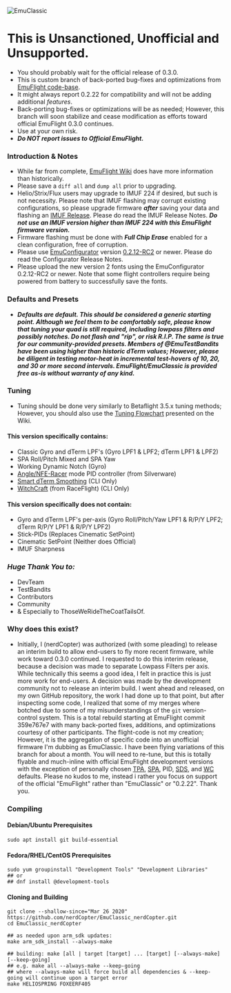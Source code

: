 ![EmuClassic](https://user-images.githubusercontent.com/56646290/80221765-5e1de080-860b-11ea-93e4-1cae280423b9.png)

# This is Unsanctioned, Unofficial and Unsupported.

* You should probably wait for the official release of 0.3.0.
* This is custom branch of back-ported bug-fixes and optimizations from [EmuFlight code-base](https://github.com/emuflight/EmuFlight).
* It might always report 0.2.22 for compatibility and will not be adding additional *features*.
* Back-porting bug-fixes or optimizations will be as needed; However, this branch will soon stabilize and cease modification as efforts toward official EmuFlight 0.3.0 continues.
* Use at your own risk.
* ***Do NOT report issues to Official EmuFlight.***

### Introduction & Notes

* While far from complete, [EmuFlight Wiki](https://github.com/emuflight/EmuFlight/wiki/What-makes-EmuFlight-different%3F) does have more information than historically.
* Please save a `diff all` and `dump all` prior to upgrading.
* Helio/Strix/Flux users may upgrade to IMUF 224 if desired, but such is not necessity.  Please note that IMUF flashing may corrupt existing configurations, so please upgrade firmware ***after*** saving your data and flashing an [IMUF Release](https://github.com/emuflight/imu-f/releases). Please do read the IMUF Release Notes. ***Do not use an IMUF version higher than IMUF 224 with this EmuFlight firmware version.***
* Firmware flashing must be done with ***Full Chip Erase*** enabled for a clean configuration, free of corruption.
* Please use [EmuConfigurator](https://github.com/emuflight/EmuConfigurator/releases/) version [0.2.12-RC2](https://github.com/emuflight/EmuConfigurator/releases/tag/0.2.12rc2) or newer. Please do read the Configurator Release Notes.
* Please upload the new version 2 fonts using the EmuConfigurator 0.2.12-RC2 or newer.  Note that some flight controllers require being powered from battery to successfully save the fonts.

### Defaults and Presets

* ***Defaults are default.  This should be considered a generic starting point.  Although we feel them to be comfortably safe, please know that tuning your quad is still required, including lowpass filters and possibly notches. Do not flash and "rip", or risk R.I.P.  The same is true for our community-provided presets.  Members of @EmuTestBandits have been using higher than historic dTerm values; However, please be diligent in testing motor-heat in incremental test-hovers of 10, 20, and 30 or more second intervals.  EmuFlight/EmuClassic is provided free as-is without warranty of any kind.***

### Tuning

* Tuning should be done very similarly to Betaflight 3.5.x tuning methods; However, you should also use the [Tuning Flowchart](https://github.com/emuflight/EmuFlight/wiki/IMUF) presented on the Wiki.

#### This version specifically contains:

* Classic Gyro and dTerm LPF's (Gyro LPF1 & LPF2; dTerm LPF1 & LPF2)
* SPA Roll/Pitch Mixed and SPA Yaw
* Working Dynamic Notch (Gyro)
* [Angle/NFE-Racer](https://github.com/emuflight/EmuFlight/wiki/Angle-and-NFE-Racer-modes) mode PID controller (from Silverware)
* [Smart dTerm Smoothing](https://github.com/emuflight/EmuFlight/wiki/smart-dTerm-smoothing) (CLI Only)
* [WitchCraft](https://github.com/emuflight/EmuFlight/wiki/WitchCraft) (from RaceFlight) (CLI Only)

#### This version specifically does not contain:

* Gyro and dTerm LPF's per-axis  (Gyro Roll/Pitch/Yaw LPF1 & R/P/Y LPF2; dTerm R/P/Y LPF1 & R/P/Y LPF2)
* Stick-PIDs (Replaces Cinematic SetPoint)
* Cinematic SetPoint (Neither does Official)
* IMUF Sharpness

### *Huge Thank You to:*
 * DevTeam
 * TestBandits
 * Contributors
 * Community
 * & Especially to ThoseWeRideTheCoatTailsOf.

### Why does this exist?
 * Initially, I (nerdCopter) was authorized (with some pleading) to release an interim build to allow end-users to fly more recent firmware, while work toward 0.3.0 continued.  I requested to do this interim release, because a decision was made to separate Lowpass Filters per axis.  While technically this seems a good idea, I felt in practice this is just more work for end-users.  A decision was made by the development community not to release an interim build.  I went ahead and released, on my own GitHub repository, the work I had done up to that point, but after inspecting some code, I realized that some of my merges where botched due to some of my misunderstandings of the `git` version-control system.  This is a total rebuild starting at EmuFlight commit 359e767e7 with many back-ported fixes, additions, and optimizations courtesy of other participants. The flight-code is not my creation; However, it is the aggregation of specific code into an unofficial firmware I'm dubbing as EmuClassic.  I have been flying variations of this branch for about a month.  You will need to re-tune, but this is totally flyable and much-inline with official EmuFlight development versions with the exception of personally chosen [TPA](https://github.com/emuflight/EmuFlight/wiki/TPA), [SPA](https://github.com/emuflight/EmuFlight/wiki/SPA), PID, [SDS](https://github.com/emuflight/EmuFlight/wiki/smart-dTerm-smoothing), and [WC](https://github.com/emuflight/EmuFlight/wiki/WitchCraft) defaults.  Please no kudos to me, instead i rather you focus on support of the official "EmuFlight" rather than "EmuClassic" or "0.2.22".  Thank you.

### Compiling

#### Debian/Ubuntu Prerequisites
```shell
sudo apt install git build-essential
```

#### Fedora/RHEL/CentOS  Prerequisites
```
sudo yum groupinstall "Development Tools" "Development Libraries"
## or
## dnf install @development-tools
```

#### Cloning and Building
```shell
git clone --shallow-since="Mar 26 2020" https://github.com/nerdCopter/EmuClassic_nerdCopter.git
cd EmuClassic_nerdCopter

## as needed upon arm_sdk updates:
make arm_sdk_install --always-make

## building: make [all | target [target] ... [target] [--always-make] [--keep-going]
## e.g. make all --always-make --keep-going
## where --always-make will force build all dependencies & --keep-going will continue upon a target error
make HELIOSPRING FOXEERF405
```
